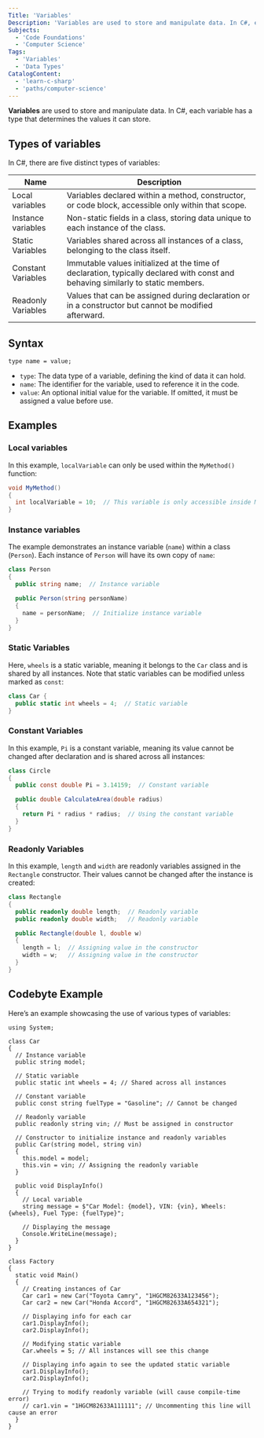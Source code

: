 ```yaml
---
Title: 'Variables'
Description: 'Variables are used to store and manipulate data. In C#, each variable has a type that determines the values it can store.'
Subjects:
  - 'Code Foundations'
  - 'Computer Science'
Tags:
  - 'Variables'
  - 'Data Types'
CatalogContent:
  - 'learn-c-sharp'
  - 'paths/computer-science'
---
```


**Variables** are used to store and manipulate data. In C#, each variable has a type that determines the values it can store.

## Types of variables

In C#, there are five distinct types of variables:

| Name               | Description                                                                                                                      |
| ------------------ | -------------------------------------------------------------------------------------------------------------------------------- |
| Local variables    | Variables declared within a method, constructor, or code block, accessible only within that scope.                               |
| Instance variables | Non-static fields in a class, storing data unique to each instance of the class.                                                 |
| Static Variables   | Variables shared across all instances of a class, belonging to the class itself.                                                 |
| Constant Variables | Immutable values initialized at the time of declaration, typically declared with const and behaving similarly to static members. |
| Readonly Variables | Values that can be assigned during declaration or in a constructor but cannot be modified afterward.                             |

## Syntax

```pseudo
type name = value;
```

- `type`: The data type of a variable, defining the kind of data it can hold.
- `name`: The identifier for the variable, used to reference it in the code.
- `value`: An optional initial value for the variable. If omitted, it must be assigned a value before use.

## Examples

### Local variables

In this example, `localVariable` can only be used within the `MyMethod()` function:

```cs
void MyMethod()
{
  int localVariable = 10;  // This variable is only accessible inside MyMethod
}
```

### Instance variables

The example demonstrates an instance variable (`name`) within a class (`Person`). Each instance of `Person` will have its own copy of `name`:

```cs
class Person
{
  public string name;  // Instance variable

  public Person(string personName)
  {
    name = personName;  // Initialize instance variable
  }
}
```

### Static Variables

Here, `wheels` is a static variable, meaning it belongs to the `Car` class and is shared by all instances. Note that static variables can be modified unless marked as `const`:

```cs
class Car {
  public static int wheels = 4;  // Static variable
}
```

### Constant Variables

In this example, `Pi` is a constant variable, meaning its value cannot be changed after declaration and is shared across all instances:

```cs
class Circle
{
  public const double Pi = 3.14159;  // Constant variable

  public double CalculateArea(double radius)
  {
    return Pi * radius * radius;  // Using the constant variable
  }
}
```

### Readonly Variables

In this example, `length` and `width` are readonly variables assigned in the `Rectangle` constructor. Their values cannot be changed after the instance is created:

```cs
class Rectangle
{
  public readonly double length;  // Readonly variable
  public readonly double width;   // Readonly variable

  public Rectangle(double l, double w)
  {
    length = l;  // Assigning value in the constructor
    width = w;   // Assigning value in the constructor
  }
}
```

## Codebyte Example

Here’s an example showcasing the use of various types of variables:

```codebyte/csharp
using System;

class Car
{
  // Instance variable
  public string model;

  // Static variable
  public static int wheels = 4; // Shared across all instances

  // Constant variable
  public const string fuelType = "Gasoline"; // Cannot be changed

  // Readonly variable
  public readonly string vin; // Must be assigned in constructor

  // Constructor to initialize instance and readonly variables
  public Car(string model, string vin)
  {
    this.model = model;
    this.vin = vin; // Assigning the readonly variable
  }

  public void DisplayInfo()
  {
    // Local variable
    string message = $"Car Model: {model}, VIN: {vin}, Wheels: {wheels}, Fuel Type: {fuelType}";

    // Displaying the message
    Console.WriteLine(message);
  }
}

class Factory
{
  static void Main()
  {
    // Creating instances of Car
    Car car1 = new Car("Toyota Camry", "1HGCM82633A123456");
    Car car2 = new Car("Honda Accord", "1HGCM82633A654321");

    // Displaying info for each car
    car1.DisplayInfo();
    car2.DisplayInfo();

    // Modifying static variable
    Car.wheels = 5; // All instances will see this change

    // Displaying info again to see the updated static variable
    car1.DisplayInfo();
    car2.DisplayInfo();

    // Trying to modify readonly variable (will cause compile-time error)
    // car1.vin = "1HGCM82633A111111"; // Uncommenting this line will cause an error
  }
}
```
